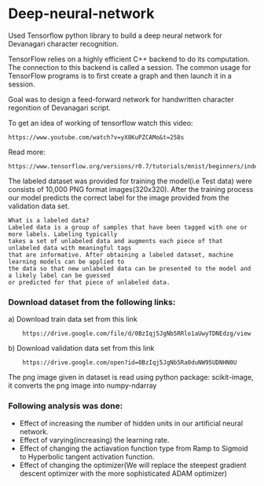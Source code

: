 # Deep-neural-network

Used Tensorflow python library to build a deep neural network for Devanagari character recognition.

TensorFlow relies on a highly efficient C++ backend to do its computation. The connection to this backend is called a session. The common usage for TensorFlow programs is to first create a graph and then launch it in a session.

Goal was to design a feed-forward network for handwritten character regonition of Devanagari script.

To get an idea of working of tensorflow watch this video:

    https://www.youtube.com/watch?v=yX8KuPZCAMo&t=258s
    
Read more:
           
    https://www.tensorflow.org/versions/r0.7/tutorials/mnist/beginners/index.html        

The labeled dataset was provided for training the model(i.e Test data) were consists of 10,000 PNG format images(320x320). 
After the training process our model predicts the correct label for the image provided from the validation data set.

    What is a labeled data? 
    Labeled data is a group of samples that have been tagged with one or more labels. Labeling typically 
    takes a set of unlabeled data and augments each piece of that unlabeled data with meaningful tags 
    that are informative. After obtaining a labeled dataset, machine learning models can be applied to 
    the data so that new unlabeled data can be presented to the model and a likely label can be guessed 
    or predicted for that piece of unlabeled data.

### Download dataset from the following links:
     
   a) Download train data set from this link
     
        https://drive.google.com/file/d/0BzIqj5JgNb5RRlo1aUwyTDNEdzg/view 

   b) Download validation data set from this link
    
        https://drive.google.com/open?id=0BzIqj5JgNb5Ra0duNW95UDNHN0U 

The png image given in dataset is read using python package: scikit-image, it converts the png image into numpy-ndarray

### Following analysis was done:
- Effect of increasing the number of hidden units in our artificial neural network.
- Effect of varying(increasing) the learning rate.
- Effect of changing the actiavation function type from Ramp to Sigmoid to Hyperbolic tangent activation function.
- Effect of changing the optimizer(We will replace the steepest gradient descent optimizer with the more sophisticated 
  ADAM optimizer)
